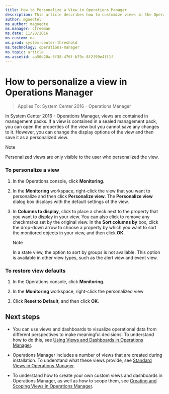 ```yaml
---
title: How to Personalize a View in Operations Manager
description: This article describes how to customize views in the Operations Manager Operations console.  
author: mgoedtel
ms.author: magoedte
ms.manager: cfreeman
ms.date: 11/28/2016
ms.custom: na
ms.prod: system-center-threshold
ms.technology: operations-manager
ms.topic: article
ms.assetid: aa50d20a-5f38-476f-b79c-8f2f99e4ff1f
---
```


# How to personalize a view in Operations Manager

>Applies To: System Center 2016 - Operations Manager

In System Center 2016 - Operations Manager, views are contained in management packs. If a view is contained in a sealed management pack, you can open the properties of the view but you cannot save any changes to it. However, you can change the display options of the view and then save it as a personalized view.  
  
> [!NOTE]  
> Personalized views are only visible to the user who personalized the view.  
  
### To personalize a view  
  
1.  In the Operations console, click **Monitoring**.  
  
2.  In the **Monitoring** workspace, right-click the view that you want to personalize and then click **Personalize view**. The **Personalize view** dialog box displays with the default settings of the view.  
  
3.  In **Columns to display**, click to place a check next to the property that you want to display in your view. You can also click to remove any checkmarks set by the original view. In the **Sort columns by** box, click the drop-down arrow to choose a property by which you want to sort the monitored objects in your view, and then click **OK**.  
  
    > [!NOTE]  
    > In a state view, the option to sort by groups is not available. This option is available in other view types, such as the alert view and event view.  
  
### To restore view defaults  
  
1.  In the Operations console, click **Monitoring**.  
  
2.  In the **Monitoring** workspace, right-click the personalized view  
  
3.  Click **Reset to Default**, and then click **OK**.  
  
## Next steps

- You can use views and dashboards to visualize operational data from different perspectives to make meaningful decisions.  To understand how to do this, see [Using Views and Dashboards in Operations Manager](using-views-and-dashboards-in-operations-manager.md).  

- Operations Manager includes a number of views that are created during installation.  To understand what these views provide, see [Standard Views in Operations Manager](standard-views-in-operations-manager.md).  

- To understand how to create your own custom views and dashboards in Operations Manager,  as well as how to scope them, see [Creating and Scoping Views in Operations Manager](how-to-create-and-scope-views-in-operations-manager.md).  
